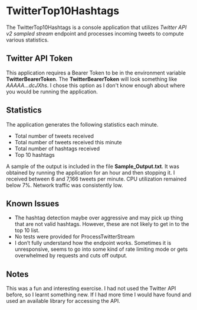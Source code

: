 # TwitterTop10Hashtags
The TwitterTop10Hashtags is a console application that utilizes _Twitter API v2 sampled stream_ endpoint and processes incoming tweets to compute various statistics.

## Twitter API Token
This application requires a Bearer Token to be in the environment variable **TwitterBearerToken**. The **TwitterBearerToken** will look something like _AAAAA...dcJXhs_. I chose this option as I don't know enough about where you would be running the application. 

## Statistics
The application generates the following statistics each minute.
* Total number of tweets received
* Total number of tweets received this minute
* Total number of hashtags received
* Top 10 hashtags

A sample of the output is included in the file **Sample_Output.txt**. It was obtained by running the application for an hour and then stopping it. I received between 6 and 7,166 tweets per minute. CPU utilization remained below 7%. Network traffic was consistently low.

## Known Issues
* The hashtag detection maybe over aggressive and may pick up thing that are not valid hashtags. However, these are not likely to get in to the top 10 list.
* No tests were provided for ProcessTwitterStream
* I don’t fully understand how the endpoint works. Sometimes it is unresponsive, seems to go into some kind of rate limiting mode or gets overwhelmed by requests and cuts off output.

## Notes
This was a fun and interesting exercise. I had not used the Twitter API before, so I learnt something new. If I had more time I would have found and used an available library for accessing the API.
